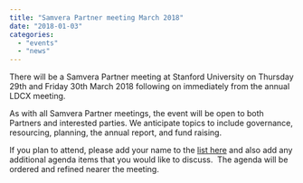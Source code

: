 ```yaml
---
title: "Samvera Partner meeting March 2018"
date: "2018-01-03"
categories: 
  - "events"
  - "news"
---
```


There will be a Samvera Partner meeting at Stanford University on Thursday 29th and Friday 30th March 2018 following on immediately from the annual LDCX meeting.

As with all Samvera Partner meetings, the event will be open to both Partners and interested parties. We anticipate topics to include governance, resourcing, planning, the annual report, and fund raising.

If you plan to attend, please add your name to the [list here](https://wiki.duraspace.org/display/samvera/March+2018+Samvera+Partner+Meeting+Agenda) and also add any additional agenda items that you would like to discuss.  The agenda will be ordered and refined nearer the meeting.
